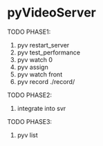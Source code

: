 # pyVideoServer

TODO PHASE1:

1. pyv restart_server
1. pyv test_performance
1. pyv watch 0
1. pyv assign
1. pyv watch front
1. pyv record ./record/

TODO PHASE2:

1. integrate into svr

TODO PHASE3:

1. pyv list
